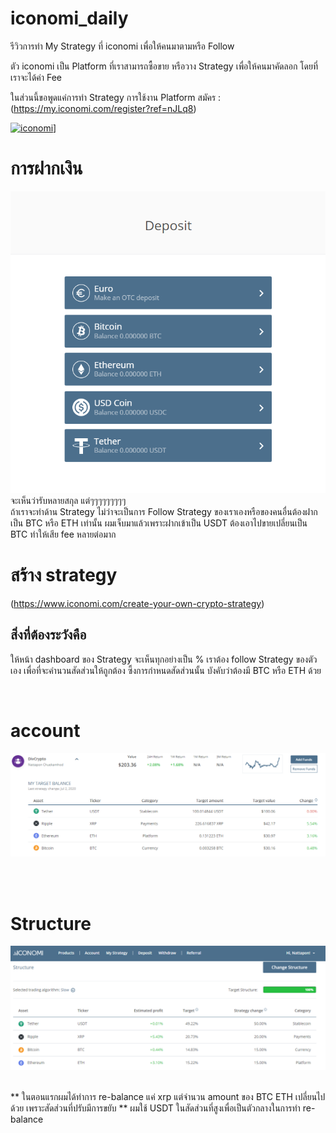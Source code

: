 # iconomi_daily

รีวิวการทำ My Strategy ที่ iconomi เพื่อให้คนมาตามหรือ Follow

ตัว iconomi เป็น Platform ที่เราสามารถซื้อขาย หรือวาง Strategy เพื่อให้คนมาคัดลอก โดยที่เราจะได้ค่า Fee 

ในส่วนนี้ขอพูดแค่การทำ Strategy การใช้งาน Platform 
สมัคร : (https://my.iconomi.com/register?ref=nJLq8)

[![iconomi](https://img.youtube.com/vi/1oWMkLPq7dY/0.jpg)](https://www.youtube.com/watch?v=1oWMkLPq7dY)]

# การฝากเงิน<br>
![deposit](https://github.com/shoichi-dev/iconomi_daily/blob/master/iconomi_deposit_amt.PNG?raw=true)<br>
จะเห็นว่ารับหลายสกุล แต่ๆๆๆๆๆๆๆๆๆ<br>
ถ้าเราจะทำด้าน Strategy ไม่ว่าจะเป็นการ Follow Strategy ของเราเองหรือของคนอื่นต้องฝากเป็น BTC หรือ ETH เท่านั้น ผมเจ็บมาแล้วเพราะฝากเข้าเป็น USDT ต้องเอาไปขายเปลี่ยนเป็น BTC ทำให้เสีย fee หลายต่อมาก
<br>

# สร้าง strategy
(https://www.iconomi.com/create-your-own-crypto-strategy)

## สิ่งที่ต้องระวังคือ 
ให้หน้า dashboard ของ Strategy จะเห็นทุกอย่างเป็น % เราต้อง follow Strategy ของตัวเอง เพื่อที่จะคำนวนสัดส่วนให้ถูกต้อง ซึ้งการกำหนดสัดส่วนนั้น บังคับว่าต้องมี BTC หรือ ETH ด้วย

<br>

# account<br>
![account](https://github.com/shoichi-dev/iconomi_daily/blob/master/iconomi_20200706_amt.PNG?raw=true)

<br>
<br>

# Structure<br>
![dashboard_ratio](https://github.com/shoichi-dev/iconomi_daily/blob/master/iconomi_20200706_ratio.PNG?raw=true)

<br>
** ในตอนแรกผมได้ทำการ re-balance แค่ xrp แต่จำนวน amount ของ BTC ETH เปลี่ยนไปด้วย เพราะสัดส่วนที่ปรับมีการขยับ 
** ผมใช้ USDT ในสัดส่วนที่สูงเพื่อเป็นตัวกลางในการทำ re-balance
